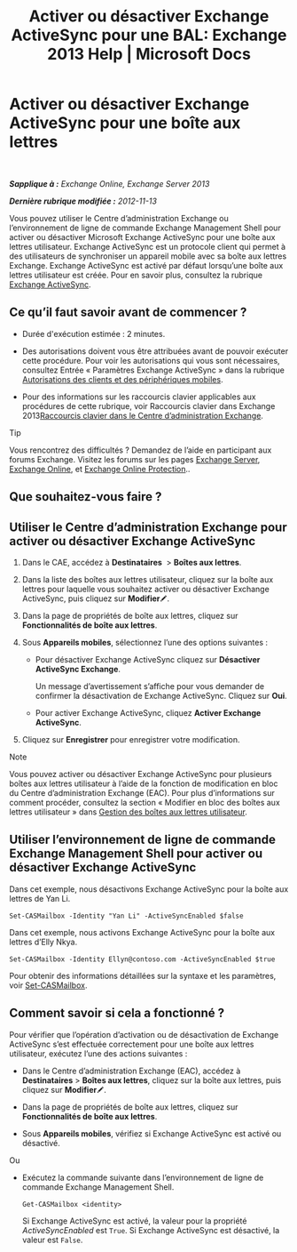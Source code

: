 ﻿---
title: 'Activer ou désactiver Exchange ActiveSync pour une BAL: Exchange 2013 Help | Microsoft Docs'
TOCTitle: Activer ou désactiver Exchange ActiveSync pour une boîte aux lettres
ms:assetid: dcf7c05b-b1b9-4b0f-800d-fec9f2ddc9e4
ms:mtpsurl: https://technet.microsoft.com/fr-fr/library/Bb124809(v=EXCHG.150)
ms:contentKeyID: 50555502
ms.date: 04/24/2018
mtps_version: v=EXCHG.150
ms.translationtype: HT
---

# Activer ou désactiver Exchange ActiveSync pour une boîte aux lettres

 

_**Sapplique à :** Exchange Online, Exchange Server 2013_

_**Dernière rubrique modifiée :** 2012-11-13_

Vous pouvez utiliser le Centre d’administration Exchange ou l’environnement de ligne de commande Exchange Management Shell pour activer ou désactiver Microsoft Exchange ActiveSync pour une boîte aux lettres utilisateur. Exchange ActiveSync est un protocole client qui permet à des utilisateurs de synchroniser un appareil mobile avec sa boîte aux lettres Exchange. Exchange ActiveSync est activé par défaut lorsqu’une boîte aux lettres utilisateur est créée. Pour en savoir plus, consultez la rubrique [Exchange ActiveSync](exchange-activesync-exchange-2013-help.md).

## Ce qu’il faut savoir avant de commencer ?

  - Durée d'exécution estimée : 2 minutes.

  - Des autorisations doivent vous être attribuées avant de pouvoir exécuter cette procédure. Pour voir les autorisations qui vous sont nécessaires, consultez Entrée « Paramètres Exchange ActiveSync » dans la rubrique [Autorisations des clients et des périphériques mobiles](clients-and-mobile-devices-permissions-exchange-2013-help.md).

  - Pour des informations sur les raccourcis clavier applicables aux procédures de cette rubrique, voir Raccourcis clavier dans Exchange 2013[Raccourcis clavier dans le Centre d’administration Exchange](keyboard-shortcuts-in-the-exchange-admin-center-exchange-online-protection-help.md).

> [!TIP]
> Vous rencontrez des difficultés ? Demandez de l’aide en participant aux forums Exchange. Visitez les forums sur les pages <a href="https://go.microsoft.com/fwlink/p/?linkid=60612">Exchange Server</a>, <a href="https://go.microsoft.com/fwlink/p/?linkid=267542">Exchange Online</a>, et <a href="https://go.microsoft.com/fwlink/p/?linkid=285351">Exchange Online Protection</a>..


## Que souhaitez-vous faire ?

## Utiliser le Centre d’administration Exchange pour activer ou désactiver Exchange ActiveSync

1.  Dans le CAE, accédez à **Destinataires**  \> **Boîtes aux lettres**.

2.  Dans la liste des boîtes aux lettres utilisateur, cliquez sur la boîte aux lettres pour laquelle vous souhaitez activer ou désactiver Exchange ActiveSync, puis cliquez sur **Modifier**![Icône Modifier](images/Bb124582.6f53ccb2-1f13-4c02-bea0-30690e6ea71d(EXCHG.150).gif "Icône Modifier").

3.  Dans la page de propriétés de boîte aux lettres, cliquez sur **Fonctionnalités de boîte aux lettres**.

4.  Sous **Appareils mobiles**, sélectionnez l’une des options suivantes :
    
      - Pour désactiver Exchange ActiveSync cliquez sur **Désactiver ActiveSync Exchange**.
        
        Un message d’avertissement s’affiche pour vous demander de confirmer la désactivation de Exchange ActiveSync. Cliquez sur **Oui**.
    
      - Pour activer Exchange ActiveSync, cliquez **Activer Exchange ActiveSync**.

5.  Cliquez sur **Enregistrer** pour enregistrer votre modification.

> [!NOTE]
> Vous pouvez activer ou désactiver Exchange ActiveSync pour plusieurs boîtes aux lettres utilisateur à l’aide de la fonction de modification en bloc du Centre d’administration Exchange (EAC). Pour plus d’informations sur comment procéder, consultez la section « Modifier en bloc des boîtes aux lettres utilisateur » dans <a href="manage-user-mailboxes-exchange-2013-help.md">Gestion des boîtes aux lettres utilisateur</a>.


## Utiliser l’environnement de ligne de commande Exchange Management Shell pour activer ou désactiver Exchange ActiveSync

Dans cet exemple, nous désactivons Exchange ActiveSync pour la boîte aux lettres de Yan Li.

    Set-CASMailbox -Identity "Yan Li" -ActiveSyncEnabled $false

Dans cet exemple, nous activons Exchange ActiveSync pour la boîte aux lettres d’Elly Nkya.

    Set-CASMailbox -Identity Ellyn@contoso.com -ActiveSyncEnabled $true

Pour obtenir des informations détaillées sur la syntaxe et les paramètres, voir [Set-CASMailbox](https://technet.microsoft.com/fr-fr/library/bb125264\(v=exchg.150\)).

## Comment savoir si cela a fonctionné ?

Pour vérifier que l’opération d’activation ou de désactivation de Exchange ActiveSync s’est effectuée correctement pour une boîte aux lettres utilisateur, exécutez l’une des actions suivantes :

  - Dans le Centre d’administration Exchange (EAC), accédez à **Destinataires** \> **Boîtes aux lettres**, cliquez sur la boîte aux lettres, puis cliquez sur **Modifier**![Icône Modifier](images/Bb124582.6f53ccb2-1f13-4c02-bea0-30690e6ea71d(EXCHG.150).gif "Icône Modifier").

  - Dans la page de propriétés de boîte aux lettres, cliquez sur **Fonctionnalités de boîte aux lettres**.

  - Sous **Appareils mobiles**, vérifiez si Exchange ActiveSync est activé ou désactivé.

Ou

  - Exécutez la commande suivante dans l’environnement de ligne de commande Exchange Management Shell.
    
        Get-CASMailbox <identity>
    
    Si Exchange ActiveSync est activé, la valeur pour la propriété *ActiveSyncEnabled* est `True`. Si Exchange ActiveSync est désactivé, la valeur est `False`.

